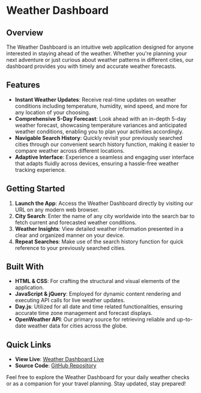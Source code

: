 # Weather Dashboard

## Overview

The Weather Dashboard is an intuitive web application designed for anyone interested in staying ahead of the weather. Whether you're planning your next adventure or just curious about weather patterns in different cities, our dashboard provides you with timely and accurate weather forecasts.

## Features

- **Instant Weather Updates**: Receive real-time updates on weather conditions including temperature, humidity, wind speed, and more for any location of your choosing.
- **Comprehensive 5-Day Forecast**: Look ahead with an in-depth 5-day weather forecast, showcasing temperature variances and anticipated weather conditions, enabling you to plan your activities accordingly.
- **Navigable Search History**: Quickly revisit your previously searched cities through our convenient search history function, making it easier to compare weather across different locations.
- **Adaptive Interface**: Experience a seamless and engaging user interface that adapts fluidly across devices, ensuring a hassle-free weather tracking experience.

## Getting Started

1. **Launch the App**: Access the Weather Dashboard directly by visiting our URL on any modern web browser.
2. **City Search**: Enter the name of any city worldwide into the search bar to fetch current and forecasted weather conditions.
3. **Weather Insights**: View detailed weather information presented in a clear and organized manner on your device.
4. **Repeat Searches**: Make use of the search history function for quick reference to your previously searched cities.

## Built With

- **HTML & CSS**: For crafting the structural and visual elements of the application.
- **JavaScript & jQuery**: Employed for dynamic content rendering and executing API calls for live weather updates.
- **Day.js**: Utilized for all date and time related functionalities, ensuring accurate time zone management and forecast displays.
- **OpenWeather API**: Our primary source for retrieving reliable and up-to-date weather data for cities across the globe.

## Quick Links

- **View Live**: [Weather Dashboard Live](https://lewissin.github.io/SkyQuest-Global-Weather/)
- **Source Code**: [GitHub Repository](https://github.com/LewisSin/SkyQuest-Global-Weather)

Feel free to explore the Weather Dashboard for your daily weather checks or as a companion for your travel planning. Stay updated, stay prepared!
